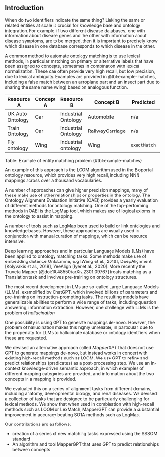 ## Introduction

When do two identifiers indicate the same thing? Linking the same or related entities at scale is crucial
for knowledge base and ontology integration. For example, if two different disease databases, one with
information about disease genes and the other with information about disease symptoms, are to be merged,
then it is important to precisely know which disease in one database corresponds to which disease in the other.


A common method to automate ontology matching is to use lexical methods, in particular matching
on primary or alternative labels that have been assigned to concepts, sometimes in combination with
lexical normalization. These can often provide very high recall, but low precision, due to lexical ambiguity.
Examples are provided in @tbl:example-matches, including a false match between an aeroplane part and an
insect part due to sharing the same name (wing) based on analogous function.


| Resource A       | Concept A | Resource B          | Concept B       | Predicted    | True Predicate |
|------------------|-----------|---------------------|-----------------|--------------|---------------|
| UK Auto Ontology | Car       | Industrial Ontology | Automobile      | n/a          | `exactMatch`  |
| Train Ontology   | Car       | Industrial Ontology | RailwayCarriage | n/a          | `closeMatch` |
| Fly ontology     | Wing      | Industrial ontology | Wing            | `exactMatch` | `differentFrom` |

Table: Example of entity matching problem
{#tbl:example-matches}

An example of this approach is the LOOM algorithm used in the Bioportal ontology
resource, which provides very high recall, including NNN mappings across over a thousand vocabularies.

A number of approaches can give higher precision mappings, many of these make use of other relationships
or properties in the ontology. The Ontology Alignment Evaluation Initiative (OAEI) provides a yearly
evaluation of different methods for ontology matching. One of the top-performing methods in OAEI is the LogMap
tool, which makes use of logical axioms in the ontology to assist in mapping.

A number of tools such as LogMap been used to build or link ontologies and knowledge bases. However,
these approaches are usually used in conjunction with manual curation of mappings, which can be
resource intensive.

Deep learning approaches and in particular Language Models (LMs) have been applied to ontology matching tasks.
Some methods make use of embedding distance OntoEmma, e.g [Wang
et al., 2018], DeepAlignment [Kolyvakis et al., 2018],
VeeAlign [Iyer et al., 2020]. More recently the Truveta Mapper [@doi:10.48550/arXiv.2301.09767] 
treats matching as a Translation task and involves pre-training on ontology structures.

The most recent development in LMs are so-called Large Language Models (LLMs), exemplified by ChatGPT,
which involved billions of parameters and pre-training on instruction-prompting tasks. The resulting
models have generalizable abilities to perform a wide range of tasks, including question answering,
information extraction. However, one challenge with LLMs is the problem of *hallucination*.

One possibility is using GPT to generate mappings de-novo. However, the problem of hallucination makes this
highly unreliable, in particular, due to the propensity for LLMs to hallucinate database or ontology identifiers
when these are requested.

We devised an alternative approach called *MapperGPT* that does not use GPT to generate mappings de-novo, but instead works in
concert with existing high-recall methods such as LOOM. We use GPT to refine and predict relationships
(predicates) as a post-processing step. We use an in-context knowledge-driven semantic approach, in
which examples of different mapping categories are provided, and information about the two concepts in a mapping
is provided.

We evaluated this on a series of alignment tasks from different domains, including anatomy, developmental
biology, and renal diseases. We devised a collection of tasks that are designed to be particularly challenging
for lexical methods. We show that when used in combination with high-recall methods such as LOOM or LexMatch,
MapperGPT can provide a substantial improvement in accuracy beating SOTA methods such as LogMap.

Our contributions are as follows:

- creation of a series of new matching tasks expressed using the SSSOM standard
- An algorithm and tool MapperGPT that uses GPT to predict relationships between concepts

